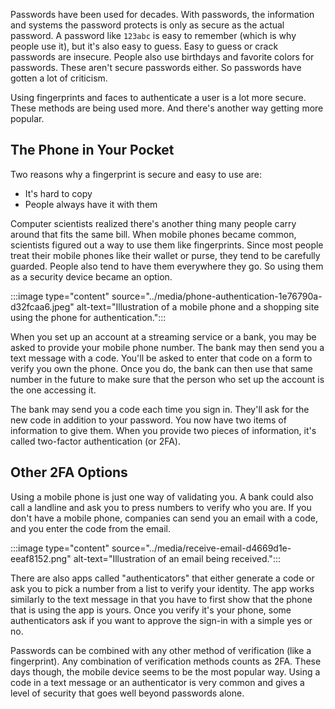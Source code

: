 Passwords have been used for decades. With passwords, the information and systems the password protects is only as secure as the actual password. A password like `123abc` is easy to remember (which is why people use it), but it's also easy to guess. Easy to guess or crack passwords are insecure. People also use birthdays and favorite colors for passwords. These aren't secure passwords either. So passwords have gotten a lot of criticism.

Using fingerprints and faces to authenticate a user is a lot more secure. These methods are being used more. And there's another way getting more popular.

## The Phone in Your Pocket

Two reasons why a fingerprint is secure and easy to use are:

 -  It's hard to copy
 -  People always have it with them

Computer scientists realized there's another thing many people carry around that fits the same bill. When mobile phones became common, scientists figured out a way to use them like fingerprints. Since most people treat their mobile phones like their wallet or purse, they tend to be carefully guarded. People also tend to have them everywhere they go. So using them as a security device became an option.

:::image type="content" source="../media/phone-authentication-1e76790a-d32fcaa6.jpeg" alt-text="Illustration of a mobile phone and a shopping site using the phone for authentication.":::


When you set up an account at a streaming service or a bank, you may be asked to provide your mobile phone number. The bank may then send you a text message with a code. You'll be asked to enter that code on a form to verify you own the phone. Once you do, the bank can then use that same number in the future to make sure that the person who set up the account is the one accessing it.

The bank may send you a code each time you sign in. They'll ask for the new code in addition to your password. You now have two items of information to give them. When you provide two pieces of information, it's called two-factor authentication (or 2FA).

## Other 2FA Options

Using a mobile phone is just one way of validating you. A bank could also call a landline and ask you to press numbers to verify who you are. If you don't have a mobile phone, companies can send you an email with a code, and you enter the code from the email.

:::image type="content" source="../media/receive-email-d4669d1e-eeaf8152.png" alt-text="Illustration of an email being received.":::


There are also apps called "authenticators" that either generate a code or ask you to pick a number from a list to verify your identity. The app works similarly to the text message in that you have to first show that the phone that is using the app is yours. Once you verify it's your phone, some authenticators ask if you want to approve the sign-in with a simple yes or no.

Passwords can be combined with any other method of verification (like a fingerprint). Any combination of verification methods counts as 2FA. These days though, the mobile device seems to be the most popular way. Using a code in a text message or an authenticator is very common and gives a level of security that goes well beyond passwords alone.
